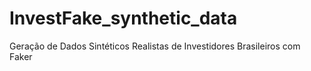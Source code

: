 # InvestFake_synthetic_data
Geração de Dados Sintéticos Realistas de Investidores Brasileiros com Faker

